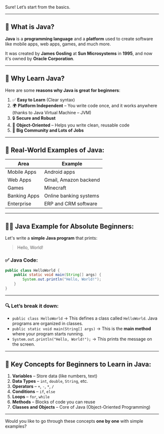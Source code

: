 Sure! Let’s start from the basics.

---

## 🌟 **What is Java?**

**Java** is a **programming language** and a **platform** used to create software like mobile apps, web apps, games, and much more.

It was created by **James Gosling** at **Sun Microsystems** in **1995**, and now it's owned by **Oracle Corporation**.

---

## 🧠 **Why Learn Java?**

Here are some **reasons why Java is great for beginners**:

1. ✅ **Easy to Learn** (Clear syntax)
2. 🌍 **Platform Independent** – You write code once, and it works anywhere (thanks to Java Virtual Machine – JVM)
3. 🔒 **Secure and Robust**
4. 🧱 **Object-Oriented** – Helps you write clean, reusable code
5. 🧰 **Big Community and Lots of Jobs**

---

## 🚀 Real-World Examples of Java:

| Area         | Example                |
| ------------ | ---------------------- |
| Mobile Apps  | Android apps           |
| Web Apps     | Gmail, Amazon backend  |
| Games        | Minecraft              |
| Banking Apps | Online banking systems |
| Enterprise   | ERP and CRM software   |

---

## 🧑‍💻 Java Example for Absolute Beginners:

Let's write a **simple Java program** that prints:

> Hello, World!

### ✅ Java Code:

```java
public class HelloWorld {
    public static void main(String[] args) {
        System.out.println("Hello, World!");
    }
}
```

---

### 🔍 Let’s break it down:

* `public class HelloWorld` → This defines a class called `HelloWorld`. Java programs are organized in classes.
* `public static void main(String[] args)` → This is the **main method** where your program starts running.
* `System.out.println("Hello, World!");` → This prints the message on the screen.

---

## 🧠 Key Concepts for Beginners to Learn in Java:

1. **Variables** – Store data (like numbers, text)
2. **Data Types** – `int`, `double`, `String`, etc.
3. **Operators** – `+`, `-`, `*`, `/`
4. **Conditions** – `if`, `else`
5. **Loops** – `for`, `while`
6. **Methods** – Blocks of code you can reuse
7. **Classes and Objects** – Core of Java (Object-Oriented Programming)

---

Would you like to go through these concepts **one by one** with simple examples?
